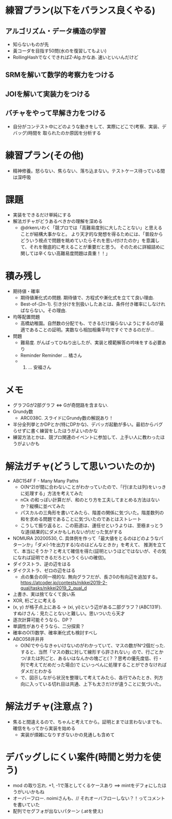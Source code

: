 # 練習プラン(以下をバランス良くやる)
## アルゴリズム・データ構造の学習
-   知らないものが先
-   黃コーダを目指す50問(水のを復習してもよい)
-   RollingHashでなくできればZ-Alg.かなあ. 速いといいんだけど
## SRMを解いて数学的考察力をつける
## JOIを解いて実装力をつける
## バチャをやって早解き力をつける
-   自分がコンテスト中にどのような動きをして、実際にどこで(考察、実装、デバッグ)時間を
取られたのか原因を分析する

# 練習プラン(その他)
- 精神修養。怒らない、焦らない、落ち込まない。テストケース待っている間は深呼吸

# 課題
- 実装をできるだけ単純にする
- 解法ガチャがどうあるべきかの理解を深める
    - @drkenいわく「競プロでは「高難易度別に大したことない」と思えることが結構大事かなと。
      より天才的な発想を得るためには、「普段からどういう視点で問題を眺めていたらそれを思い付けたのか」を意識して、それを徹底的に考えることが重要だと思う。
      そのために詳細詰めに関しては辛くない高難易度問題は貴重！！」

# 積み残し
- 期待値・確率
    - 期待値漸化式の問題. 期待値で、方程式や漸化式を立てて良い理由.
    - Best-of-(2n-1). 引き分けを別扱いしたあとは、条件付き確率にしなければならない。その理由.
- 均等配置問題
    - 高橋幼稚園。自然数の分配でも、できるだけ偏らないようにするのが最適であることの証明。実数なら相加相乗平均ですぐできるのだが...
- 問題
    - 難易度. がんばってひねり出したが、実装と模範解答の吟味をする必要あり
    - Reminder Reminder ... 橘さん
    - 1. ... 安福さん

# メモ
- グラフGが2部グラフ ⇔ Gが奇閉路を含まない.
- Grundy数
    - ARC038C. スライドにGrundy数の解説あり！
- 半分全列挙とかDPとか(特にDPかな)、デバッガ起動が多い。最初からバグらせずに書く練習をしたほうがよいのかな
- 練習方法とかは、競プロ関連のイベントに参加して、上手い人に教わったほうがよいかも

# 解法ガチャ(どうして思いついたのか)
- ABC154F F - Many Many Paths
    - O(N^2)が間に合わないことがわかっていたので、「行(または列)をいっきに処理する」方法を考えてみた
    - nCk の和っぽい計算だが、和のとり方を工夫してまとめる方法はないか？縦横に並べてみた
    - パスカルの三角形を書いてみたら、階差の関係に気づいた。階差数列の和を求める問題であることに気づいたのであとはストレート
    - こうして振り返ると、この筋道は、運任せというよりは、至極まっとうな道(結果的にダメかもしれないが)だった気がする
- NOMURA 20200530, C. 具体例を作って「最大値をとるのはどのようなパターンか」「ダメ(-1を出力する)なのはどんなときか」を考えて、
推測を立てて、本当にそうか？と考えて確信を得た(証明というほどではないが、その気になれば証明できるだろというくらいの確信)。
- ダイクストラ、逆の辺をはる
- ダイクストラ、ゼロの辺をはる
    - 点の集合の同一視的な. 無向グラフだが、長さ0の有向辺を追加する。https://atcoder.jp/contests/nikkei2019-2-qual/tasks/nikkei2019_2_qual_d 
- 上書き、実は捨てなくて良い系
- XOR, 桁ごとに考える
- (x, y) が格子点上にある -> (xi, yi)という辺がある二部グラフ？(ABC131F). すぬけさん：見たことないと難しい。思いついたら天才
- 逐次計算可能そうなら、DP？
- 単調性がありそうなら、二分探索？
- 確率のO(1)数学、確率漸化式も検討すべし
- ABC058井井井
    - O(N)でやらなきゃいけないのがわかっていて、マスの数がN^2個だった. 
    すると、当然「マスの数に対して線形すら許されない」ので、行ごとかつ/または列ごと、あるいはなんかの塊ごと(？？思考の優先度低、行・列で考えてだめだった場合)で
    にいっぺんに処理することができなければダメだとわかる
    - で、図示しながら状況を整理して考えてみたら、各行でみたとき、列方向に入っている切れ目は共通、上下も太さだけが違うことに気づいた。

# 解法ガチャ(注意点？)
- 焦ると間違えるので、ちゃんと考えてから。証明とまでは言わないまでも、確信をもってから実装を始める
    - 実装が煩雑になりすぎないかの見通しも含めて

# デバッグしにくい案件(時間と労力を使う)
- mod の取り忘れ. +1, -1で落としてくるケースあり ==> mintをデフォにしたほうがいいかもね
- オーバーフロー. noimiさんも、// それオーバフローしない？！ってコメントを書いていた
- 配列でセグフォが出ないパターン (.atを使え)